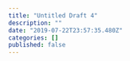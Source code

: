 ```yaml
---
title: "Untitled Draft 4"
description: ""
date: "2019-07-22T23:57:35.480Z"
categories: []
published: false
---
```



